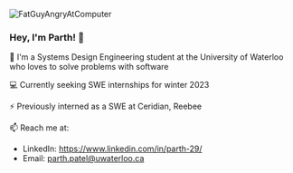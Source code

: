 ![FatGuyAngryAtComputer](https://user-images.githubusercontent.com/69891859/116454902-746a0800-a82e-11eb-8136-2825cee58248.gif)

### Hey, I'm Parth! 👋

🔭 I'm a Systems Design Engineering student at the University of Waterloo who loves to solve problems with software

💻 Currently seeking SWE internships for winter 2023

⚡️ Previously interned as a SWE at Ceridian, Reebee

📫 Reach me at: 
- LinkedIn: https://www.linkedin.com/in/parth-29/
- Email: parth.patel@uwaterloo.ca
